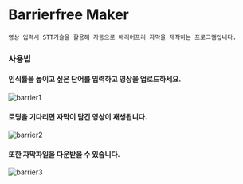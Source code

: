 # Barrierfree Maker  
`영상 입력시 STT기술을 활용해 자동으로 배리어프리 자막을 제작하는 프로그램입니다.`  

### 사용법  
#### 인식률을 높이고 싶은 단어를 입력하고 영상을 업로드하세요.  
![barrier1](https://github.com/yndoo/BarrierfreeMaker/assets/57124346/a2fe69d3-4c55-41b4-9e41-9ad6256d107e)  
  
  
#### 로딩을 기다리면 자막이 담긴 영상이 재생됩니다.  
![barrier2](https://github.com/yndoo/BarrierfreeMaker/assets/57124346/4e68fdf9-8515-4860-bb0e-5e082eaafab4)  
  
  
#### 또한 자막파일을 다운받을 수 있습니다.
![barrier3](https://github.com/yndoo/BarrierfreeMaker/assets/57124346/17d3cd92-5ff4-4e3a-87c8-8f3b0d14d3f9)  
